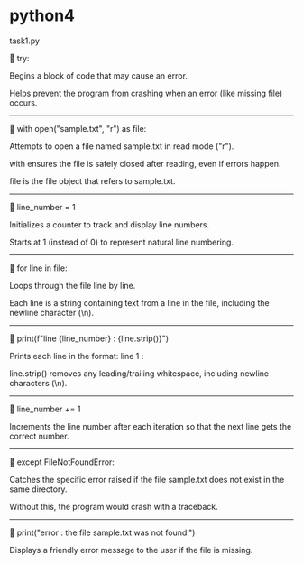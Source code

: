 # python4

task1.py 

🔹 try:

Begins a block of code that may cause an error.

Helps prevent the program from crashing when an error (like missing file) occurs.



---

🔹 with open("sample.txt", "r") as file:

Attempts to open a file named sample.txt in read mode ("r").

with ensures the file is safely closed after reading, even if errors happen.

file is the file object that refers to sample.txt.



---

🔹 line_number = 1

Initializes a counter to track and display line numbers.

Starts at 1 (instead of 0) to represent natural line numbering.



---

🔹 for line in file:

Loops through the file line by line.

Each line is a string containing text from a line in the file, including the newline character (\n).



---

🔹 print(f"line {line_number} : {line.strip()}")

Prints each line in the format:
line 1 : <line content>

line.strip() removes any leading/trailing whitespace, including newline characters (\n).



---

🔹 line_number += 1

Increments the line number after each iteration so that the next line gets the correct number.



---

🔹 except FileNotFoundError:

Catches the specific error raised if the file sample.txt does not exist in the same directory.

Without this, the program would crash with a traceback.



---

🔹 print("error : the file sample.txt was not found.")

Displays a friendly error message to the user if the file is missing.






